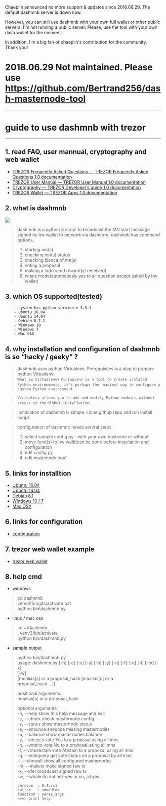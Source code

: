 Chaeplin announced no more support & updates since 2016.06.29.
The default dashmnb server is down now.

However, you can still use dashmnb with your own full wallet or other public servers.
I'm not running a public server. Please, use the tool with your own dash wallet for the moment.

In addition, I'm a big fan of chaeplin's contribution for the community. Thank you!


2018.06.29 Not maintained. Please use https://github.com/Bertrand256/dash-masternode-tool
=========================================================================================

-------------------------------------------------------------------------
# guide to use dashmnb with trezor
- - - -
## 1. read FAQ, user mannual, cryptography and web wallet
* [TREZOR Frequently Asked Questions — TREZOR Frequently Asked Questions 1.0 documentation](https://doc.satoshilabs.com/trezor-faq/index.html) 
* [TREZOR User Manual — TREZOR User Manual 1.0 documentation](https://doc.satoshilabs.com/trezor-user/index.html) 
* [Cryptography — TREZOR Developer’s guide 1.0 documentation](https://doc.satoshilabs.com/trezor-tech/cryptography.html) 
* [TREZOR Wallet — TREZOR Apps 1.0 documentation](https://doc.satoshilabs.com/trezor-apps/trezorwallet.html)

## 2. what is dashmnb
![](https://raw.githubusercontent.com/chaeplin/dashmnb/master/others/pics/dashmnb2.png)

> dashmnb is a python 3 script to broadcast the MN start message signed by hw wallet  to network via dashcore.  dashmnb has command options,  
> 1) starting mn(s)  
> 2) checking mn(s) status  
> 3) checking blance of mn(s)  
> 4) voting a proposal  
> 5) making a tx(to send reward(s) received)  
> 6) whale mode(automaticaly yes to all question except asked by hw wallet)  

## 3. which OS supported(tested)
		- system has python version > 3.5.1
		- Ubuntu 16.04
		- Ubuntu 14.04
		- Debian 8.7.1
		- Windows 10
		- Windows 7
		- Mac OSX

## 4. why installation and configuration of dashmnb is so “hacky  / geeky” ?
> dashmnb uses python Virtualenv.  Prerequisites is a step to prepare python Virtualenv.  
`What is Virtualenv?`
`Virtualenv is a tool to create isolated Python environments, it's perhaps the `
`easiest way to configure a custom Python environment. `

> `Virtualenv allows you to add and modify Python modules without access to the`
`global installation.    `  

> installation of dashmnb is simple. clone githup repo and run install script.  

> configuration of dashmnb needs servral steps  
> 1) select sample config.py - with your own dashcore or without  
> 2) move fund(s) to hw wallt(can be done before installation and configuration  
> 3) edit config.py  
> 4) edit mastenode.conf  

## 5. links for installtion
* [Ubuntu 16.04](https://github.com/chaeplin/dashmnb/tree/master/others/pics/ubuntu-16.04)
* [Ubuntu 14.04](https://github.com/chaeplin/dashmnb/tree/master/others/pics/ubuntu-14.04)
* [Debian 8.1](https://github.com/chaeplin/dashmnb/tree/master/others/pics/debian-8.7.1)
* [Windows 10 / 7](https://github.com/chaeplin/dashmnb/tree/master/others/pics/windows10)
* [Max OSX](https://github.com/chaeplin/dashmnb#1b-install-prerequisites-mac-os)

## 6. links for configuration
* [configuration](https://github.com/chaeplin/dashmnb#configuration)

## 7. trezor web wallet example
* [trezor web wallet](https://github.com/chaeplin/dashmnb/blob/master/others/pics/trezor/README.md)

## 8. help cmd
* windows
> cd dashmnb  
> venv3\Scripts\activate.bat  
> python bin\dashmnb.py 

* linux / mac osx
> cd ~/dashmnb  
> . venv3/bin/activate  
> python bin/dashmnb.py  

* sample output
> python bin/dashmnb.py   
> usage: dashmnb.py [-h] [-c] [-s] [-a] [-b] [-y] [-n] [-f] [-q] [-l] [-m] [-x]  
>                   [-w]  
>                   [mnalias[s] or a proposal_hash [mnalias[s] or a  
>                   proposal_hash ...]]  
>   
> positional arguments:  
>   mnalias[s] or a proposal_hash  
>   
> optional arguments:  
>   -h, --help            show this help message and exit  
>   -c, --check           check masternode config  
>   -s, --status          show masternode status  
>   -a, --anounce         anounce missing masternodes  
>   -b, --balance         show masternodes balance  
>   -y, --voteyes         vote Yes to a proposal using all mns  
>   -n, --voteno          vote No to a proposal using all mns  
>   -f, --voteabstain     vote Abstain to a proposal using all mns  
>   -q, --votequery       get vote status on a proposal by all mns  
>   -l, --showall         show all configured masternodes  
>   -m, --maketx          make signed raw tx  
>   -x, --xfer            broadcast signed raw tx  
>   -w, --whale           do not ask yes or no, all yes  
>   
>   
>     version  : 0.4.rc1  
>     caller   : <module>  
>     function : parse_args  
>     ===> print help  


